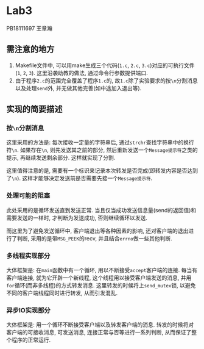 # Lab3

PB18111697 王章瀚

## 需注意的地方

1. Makefile文件中, 可以用make生成三个代码(`1.c`, `2.c`, `3.c`)对应的可执行文件(`1`, `2`, `3`). 这里沿袭助教的做法, 通过命令行参数提供端口.
2. 由于程序`2.c`的范围完全覆盖了程序`1.c`的, 故`1.c`除了实验要求的按`\n`分割消息以及处理`send`外, 并无做其他完善(如中途加入退出等).

## 实现的简要描述

### 按`\n`分割消息

这里采用的方法是: 每次接收一定量的字符串后, 通过`strchr`查找字符串中的换行符`\n`. 如果存在`\n`, 则先发送其之前的部分, 然后重新发送一个`Message提示符`之类的提示, 再继续发送剩余部分. 这样就实现了分割.

这里值得注意的是, 需要有一个标识来记录本次转发是否完成(即转发内容是否达到了`\n`). 这样才能够决定发送前是否需要先接一个`Message提示符`.

### 处理可能的阻塞

此处采用的是循环发送直到发送正常. 当且仅当成功发送信息量(send的返回值)和需要发送的一样时, 才判断为发送成功, 否则继续循环以发送. 

而这里为了避免发送循环中, 客户端退出等各种因素的影响, 还对客户端的退出进行了判断, 采用的是带`MSG_PEEK`的recv, 并且结合`errno`做一些其他判断.

### 多线程实现部分

大体框架是: 在`main`函数中有一个循环, 用以不断接受`accept`客户端的连接. 每当有客户端连接, 就为它开辟一个新线程, 这个线程用以接受客户端发送的消息, 并用`for`循环(而非多线程)的方式转发消息. 这里转发的时候将上`send_mutex`锁, 以避免不同的客户端线程同时进行转发, 从而引发混乱.

### 异步IO实现部分

大体框架是: 用一个循环不断接受客户端以及转发客户端的消息. 转发的时候将对客户端的可接收消息, 可发送消息, 连接正常与否等进行一系列判断, 从而保证了整个程序的正常运行.
